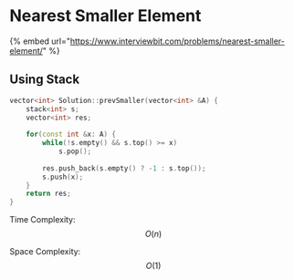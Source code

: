 # Nearest Smaller Element

{% embed url="https://www.interviewbit.com/problems/nearest-smaller-element/" %}

## Using Stack

```cpp
vector<int> Solution::prevSmaller(vector<int> &A) {
    stack<int> s;
    vector<int> res;
    
    for(const int &x: A) {
        while(!s.empty() && s.top() >= x) 
            s.pop();
            
        res.push_back(s.empty() ? -1 : s.top());
        s.push(x);
    }
    return res;
}
```

Time Complexity: $$O(n)$$

Space Complexity: $$O(1)$$​
